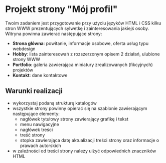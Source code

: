 # Projekt strony "Mój profil"

Twoim zadaniem jest przygotowanie przy użyciu języków HTML i CSS kilku stron WWW prezentujących
sylwetkę i zainteresowania jakiejś osoby. Witryna powinna zawierać następujące strony:

* **Strona główna**: powitanie, informacje osobowe, oferta usług typu webdesign
* **Hobby**: lista zainteresowań z rozszerzonym opisem 2 działań, ulubione strony WWW
* **Portfolio**: galeria zawierająca miniatury zrealizowanych (fikcyjnych) projektów
* **Kontakt**: dane kontaktowe

## Warunki realizacji

* wykorzystaj podaną strukturę katalogów
* wszystkie strony powinny opierać się na szablonie zawierającym następujące elementy:
  - nagłówek tytułowy strony zawierający grafikę i tekst
  - menu nawigacyjne
  - nagłówek treści
  - treść strony
  - stopka zawierająca datę aktualizacji treści strony oraz informacje o prawach autorskich
 * w zależności od treści strony należy uiżyć odpowiednich znaczników HTML
 

